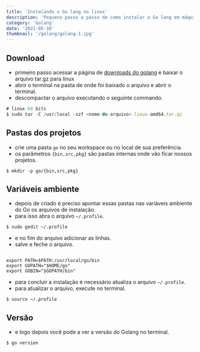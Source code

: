 ```yaml
---
title: 'Instalando o Go lang no linux'
description: 'Pequeno passo a passo de como instalar o Go lang em máquinas linux'
category: 'Golang'
date: '2021-05-10'
thumbnail: '/golang/golang-1.jpg'
---
```


## Download
- primeiro passo acessar a página de [downloads do golang](https://golang.org/dl/) e baixar o arquivo tar.gz para linux
- abrir o terminal na pasta de onde foi baixado o arquivo e abrir o terminal.
- descompactar o arquivo executando o seguinte commando.

```javascript
# linux 64 bits
$ sudo tar -C /usr/local -xzf <nome-do-arquivo>.linux-amd64.tar.gz
```

## Pastas dos projetos

- crie uma pasta `go` no seu workspace ou no local de sua preferência.
- os parâmetros `{bin,src,pkg}` são pastas internas onde vão ficar nossos projetos.


```
$ mkdir -p go/{bin,src,pkg}
```

## Variáveis ambiente

- depois de criado é preciso apontar essas pastas nas variáveis ambiente do Go os arquivos de instalação.
- para isso abra o arquivo `~/.profile`.


```
$ sudo gedit ~/.profile
```

- e no fim do arquivo adicionar as linhas.
- salve e feche o arquivo.

```

export PATH=$PATH:/usr/local/go/bin
export GOPATH="$HOME/go"
export GOBIN="$GOPATH/bin"
```

- para concluir a instalação é necessário atualiza o arquivo `~/.profile`.
- para atualizar o arquivo, execute no terminal.

```
$ source ~/.profile
```

## Versão

- e logo depois você pode a ver a versão do Golang no terminal.

```
$ go version
```
